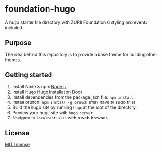 # foundation-hugo
A hugo starter file directory with ZURB Foundation 6 styling and events included.

## Purpose
The idea behind this repository is to provide a base theme for building other themes.

## Getting started
1. Install Node & npm [Node.js](https://nodejs.org/en/)
2. Install Hugo [Hugo Installation Docs](https://gohugo.io/)
3. Install dependencies from the package.json file: `npm install`
4. Install brunch: `npm install -g brunch` (may have to sudo this)
5. Build the hugo site by running `hugo` at the root of the directory.
6. Preview your hugo site with `hugo server`
7. Navigate to `localhost:1313` with a web browser.

## License
[MIT License](http://choosealicense.com/licenses/mit/)
